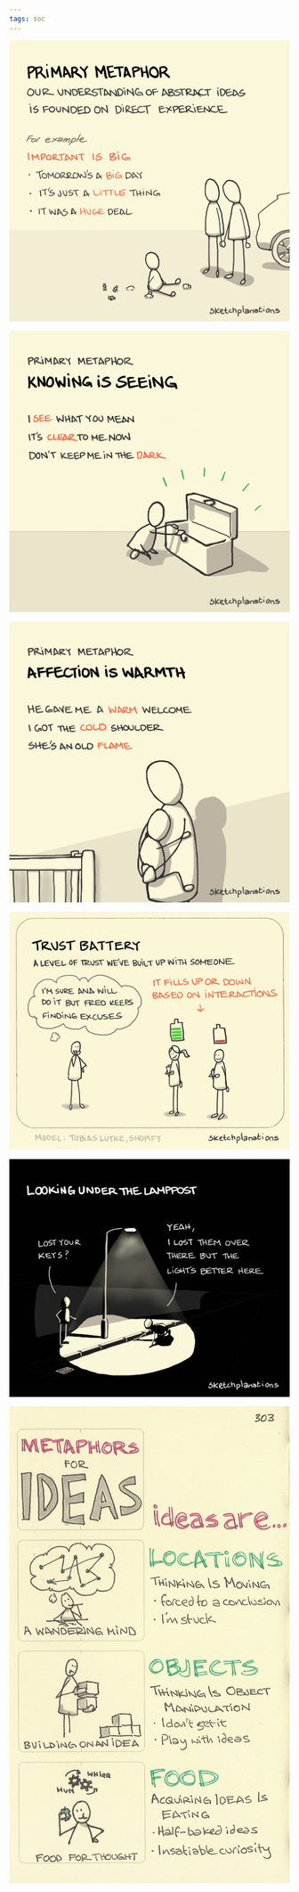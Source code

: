 ```yaml
---
tags: soc
---
```


![](/assets/static/img/primary-metaphor.jpeg)

![](/assets/static/img/knowing-as-seeing.jpeg)

![](/assets/static/img/affection-as-warmth.jpeg)


![](/assets/static/img/trust-battery.jpeg)

![](/assets/static/img/under-lamppost.png)

![](/assets/static/img/idea-metaphors.jpeg)
